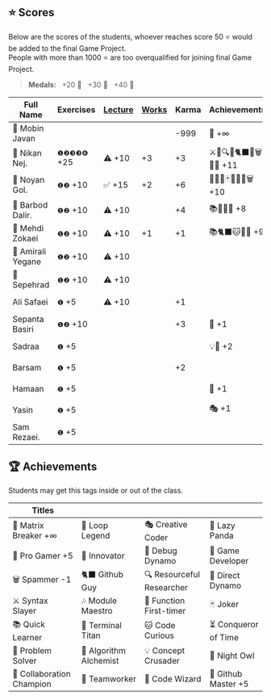 ## ⭐ Scores

Below are the scores of the students, whoever reaches score 50 ⭐ would be added to the final Game Project.  
People with more than 1000 ⭐ are too overqualified for joining final Game Project.

> **Medals:** &nbsp; +20 🥉 &nbsp; +30 🥈 &nbsp; +40 🥇

| Full Name         | Exercises   | [Lecture](/RESEARCH.md) | [Works](/works/) | Karma | Achievements           | Total                      |
| ----------------- | ----------- | ----------------------- | ---------------- | ----- | ---------------------- | -------------------------- |
| 🗿 Mobin Javan    |             |                         |                  | -999  | 💊 +∞                  | $${\color{lightgreen}∞}$$  |
| 🥇 Nikan Nej.     | `❶❷❸❸❻` +25 | ⚠️ +10                  | +3               | +3    | ⚔️🔁🔍🎯🐈‍⬛🔮🗑️🏀🎶 +11 | $${\color{lightgreen}52}$$ |
| 🥈 Noyan Gol.     | `❶❷` +10    | ✅ +15                  | +2               | +6    | 🚀🤝🔮🃏👥🦉🏀🗑️ +10   | $${\color{lightgreen}43}$$ |
| 🥉 Barbod Dalir.  | `❶❷` +10    | ⚠️ +10                  |                  | +4    | 📚🤝🔁🏀 +8            | $${\color{lightgreen}35}$$ |
| 🥉 Mehdi Zokaei   | `❶❷` +10    | ⚠️ +10                  | +1               | +1    | 📚🐈‍⬛🐱🔮🐙 +9          | $${\color{lightgreen}31}$$ |
| 🥉 Amirali Yegane | `❶❷` +10    | ⚠️ +10                  |                  |       |                        | $${\color{lightgreen}20}$$ |
| 🥉 Sepehrad       | `❶❷` +10    | ⚠️ +10                  |                  |       |                        | $${\color{lightgreen}20}$$ |
| Ali Safaei        | `❶` +5      | ⚠️ +10                  |                  | +1    |                        | $${\color{lightgreen}16}$$ |
| Sepanta Basiri    | `❶❷` +10    |                         |                  | +3    | 🔁 +1                  | $${\color{lightgreen}14}$$ |
| Sadraa            | `❶` +5      |                         |                  |       | 💡🤝 +2                | $${\color{lightgreen}7}$$  |
| Barsam            | `❶` +5      |                         |                  | +2    |                        | $${\color{lightgreen}7}$$  |
| Hamaan            | `❶` +5      |                         |                  |       | 🔁 +1                  | $${\color{lightgreen}6}$$  |
| Yasin             | `❶` +5      |                         |                  |       | 🎭 +1                  | $${\color{lightgreen}6}$$  |
| Sam Rezaei.       | `❶` +5      |                         |                  |       |                        | $${\color{lightgreen}5}$$  |

## 🏆 Achievements

Students may get this tags inside or out of the class.

| Titles                    |                        |                           |                      |
| ------------------------- | ---------------------- | ------------------------- | -------------------- |
| 💊 Matrix Breaker +∞      | 🔁 Loop Legend         | 🎭 Creative Coder         | 🐼 Lazy Panda        |
| 🏀 Pro Gamer +5           | 🚀 Innovator           | 🐛 Debug Dynamo           | 👾 Game Developer    |
| 🗑️ Spammer -1             | 🐈‍⬛ Github Guy          | 🔍 Resourceful Researcher | 🎯 Direct Dynamo     |
| ⚔️ Syntax Slayer          | 🎶 Module Maestro      | 🥇 Function First-timer   | 🃏 Joker             |
| 📚 Quick Learner          | 🔱 Terminal Titan      | 🐱 Code Curious           | ⏳ Conqueror of Time |
| 🧩 Problem Solver         | 🧪 Algorithm Alchemist | 💡 Concept Crusader       | 🦉 Night Owl         |
| 🤝 Collaboration Champion | 👥 Teamworker          | 🔮 Code Wizard            | 🐙 Github Master +5  |
